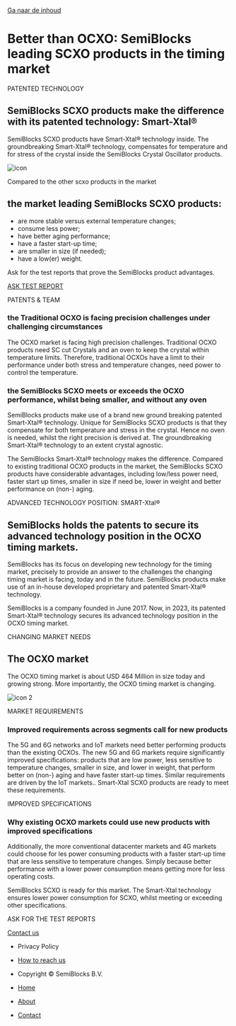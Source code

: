 [Ga naar de inhoud](https://semiblocks.com/#content)

# Better than OCXO: SemiBlocks leading SCXO products in the timing market

PATENTED TECHNOLOGY

## SemiBlocks SCXO products make the difference with its patented technology:  Smart-Xtal®

SemiBlocks SCXO products have Smart-Xtal® technology inside. The groundbreaking Smart-Xtal® technology, compensates for temperature and for stress of the crystal inside the SemiBlocks Crystal Oscillator products.

![icon](https://semiblocks.com/wp-content/uploads/2024/02/icon-1.png)

Compared to the other scxo products in the market

## the market leading  SemiBlocks SCXO products:

- are more stable versus external temperature changes;
- consume less power;
- have better aging performance;
- have a faster start-up time;
- are smaller in size (if needed);
- have a low(er) weight.

Ask for the test reports that prove the SemiBlocks product advantages.

[ASK TEST REPORT](https://semiblocks.com/contact/)

PATENTS & TEAM

### the Traditional OCXO is facing precision challenges under challenging circumstances

The OCXO market is facing high precision challenges. Traditional OCXO products need SC cut Crystals and an oven to keep the crystal within temperature limits. Therefore, traditional OCXOs have a limit to their performance under both stress and temperature changes, need power to control the temperature.

### the SemiBlocks SCXO meets or exceeds the OCXO performance,  whilst being smaller, and without any oven

SemiBlocks products make use of a brand new ground breaking patented Smart-Xtal® technology. Unique for SemiBlocks SCXO products is that they compensate for both temperature and stress in the crystal. Hence no oven is needed, whilst the right precision is derived at. The groundbreaking Smart-Xtal® technology to an extent crystal agnostic.

The SemiBlocks Smart-Xtal® technology makes the difference. Compared to existing traditional OCXO products in the market, the SemiBlocks SCXO products have considerable advantages, including low/less power need, faster start up times, smaller in size if need be, lower in weight and better performance on (non-) aging.

ADVANCED TECHNOLOGY POSITION: SMART-Xtal®

## SemiBlocks holds the patents to secure its advanced technology position in the OCXO timing markets.

SemiBlocks has its focus on developing new technology for the timing market, precisely to provide an answer to the challenges the changing timing market is facing, today and in the future. SemiBlocks products make use of an in-house developed proprietary and patented Smart-Xtal® technology.

SemiBlocks is a company founded in June 2017. Now, in 2023, its patented Smart-Xtal® technology secures its advanced technology position in the OCXO timing market.

CHANGING MARKET NEEDS

## The OCXO market

The OCXO timing market is about USD 464 Million in size today and growing strong. More importantly, the OCXO timing market is changing.

![icon 2](https://semiblocks.com/wp-content/uploads/2024/02/icon-2.png)

MARKET REQUIREMENTS

### Improved requirements across segments call for new products

The 5G and 6G networks and IoT markets need better performing products than the existing OCXOs. The new 5G and 6G markets require significantly improved specifications: products that are low power, less sensitive to temperature changes, smaller in size, and lower in weight, that perform better on (non-) aging and have faster start-up times. Similar requirements are driven by the IoT markets.. Smart-Xtal SCXO products are ready to meet these requirements.

IMPROVED SPECIFICATIONS

### Why existing OCXO markets could use new products with  improved specifications

Additionally, the more conventional datacenter markets and 4G markets could choose for les power consuming products with a faster start-up time that are less sensitive to temperature changes. Simply because better performance with a lower power consumption means getting more for less operating costs.

SemiBlocks SCXO is ready for this market. The Smart-Xtal technology ensures lower power consumption for SCXO, whilst meeting or exceeding other specifications.

ASK FOR THE TEST REPORTS

[Contact us](https://semiblocks.com/contact/)

- Privacy Policy
- [How to reach us](https://semiblocks.com/contact/)
- Copyright © SemiBlocks B.V.

- [Home](https://semiblocks.com/)
- [About](https://semiblocks.com/about/)
- [Contact](https://semiblocks.com/contact/)